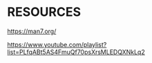 # RESOURCES

https://man7.org/

https://www.youtube.com/playlist?list=PLfqABt5AS4FmuQf70psXrsMLEDQXNkLq2